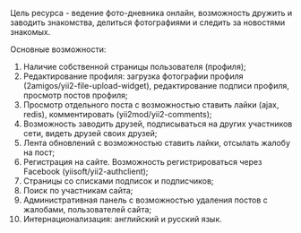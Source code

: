 Цель ресурса - ведение фото-дневника онлайн, возможность дружить и заводить знакомства, делиться фотографиями и следить за новостями знакомых.

Основные возможности:

1. Наличие собственной страницы пользователя (профиля);
2. Редактирование профиля: загрузка фотографии профиля (2amigos/yii2-file-upload-widget), 
редактирование подписи профиля, просмотр постов профиля;
3. Просмотр отдельного поста с возможностью ставить лайки (ajax, redis), комментировать (yii2mod/yii2-comments);
4. Возможность заводить друзей, подписываться на других участников сети, видеть друзей своих друзей;
5. Лента обновлений c возможностью ставить лайки, отсылать жалобу на пост;
6. Регистрация на сайте. Возможность регистрироваться через Facebook (yiisoft/yii2-authclient);
7. Страницы со списками подписок и подписчиков;
8. Поиск по участникам сайта;
9. Административная панель с возможностью удаления постов с жалобами, пользователей сайта;
10. Интернационализация: английский и русский язык.
